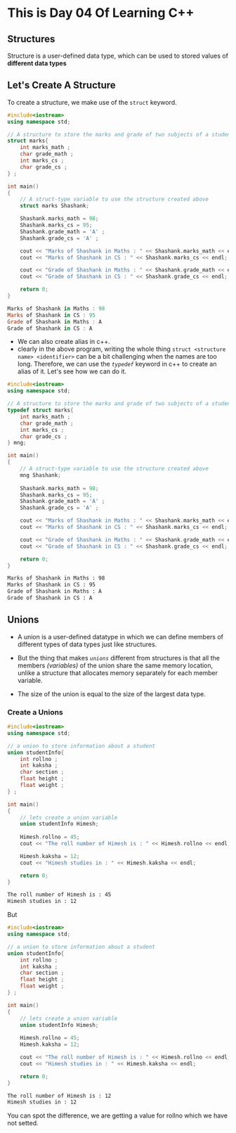 # This is Day 04 Of Learning C++

## Structures
Structure is a user-defined data type, which can be used to stored values of **different data types**

## Let's Create A Structure
To create a structure, we make use of the `struct` keyword.

```c++
#include<iostream>
using namespace std;

// A structure to store the marks and grade of two subjects of a student
struct marks{
    int marks_math ;
    char grade_math ;
    int marks_cs ;
    char grade_cs ;
} ;

int main()
{
    // A struct-type variable to use the structure created above
    struct marks Shashank;

    Shashank.marks_math = 98;
    Shashank.marks_cs = 95;
    Shashank.grade_math = 'A' ;
    Shashank.grade_cs = 'A' ;

    cout << "Marks of Shashank in Maths : " << Shashank.marks_math << endl; 
    cout << "Marks of Shashank in CS : " << Shashank.marks_cs << endl;

    cout << "Grade of Shashank in Maths : " << Shashank.grade_math << endl; 
    cout << "Grade of Shashank in CS : " << Shashank.grade_cs << endl;

    return 0;
}
```

```powershell
Marks of Shashank in Maths : 98
Marks of Shashank in CS : 95
Grade of Shashank in Maths : A
Grade of Shashank in CS : A
```

- We can also create alias in c++. 
- clearly in the above program, writing the whole thing `struct <structure name> <identifier>` can be a bit challenging when the names are too long. Therefore, we can use the *`typedef`* keyword in c++ to create an alias of it. Let's see how we can do it.

```c++
#include<iostream>
using namespace std;

// A structure to store the marks and grade of two subjects of a student
typedef struct marks{
    int marks_math ;
    char grade_math ;
    int marks_cs ;
    char grade_cs ;
} mng;

int main()
{
    // A struct-type variable to use the structure created above
    mng Shashank;
    
    Shashank.marks_math = 98;
    Shashank.marks_cs = 95;
    Shashank.grade_math = 'A' ;
    Shashank.grade_cs = 'A' ;

    cout << "Marks of Shashank in Maths : " << Shashank.marks_math << endl; 
    cout << "Marks of Shashank in CS : " << Shashank.marks_cs << endl;

    cout << "Grade of Shashank in Maths : " << Shashank.grade_math << endl; 
    cout << "Grade of Shashank in CS : " << Shashank.grade_cs << endl;

    return 0;
}
```

```cmd
Marks of Shashank in Maths : 98
Marks of Shashank in CS : 95
Grade of Shashank in Maths : A
Grade of Shashank in CS : A
```

## Unions

- A union is a user-defined datatype in which we can define members of different types of data types just like structures. 

- But the thing that makes *`unions`* different from structures is that all the members *(variables)* of the union share the same memory location, unlike a structure that allocates memory separately for each member variable. 

- The size of the union is equal to the size of the largest data type.

### Create a Unions
```c++
#include<iostream>
using namespace std;

// a union to store information about a student
union studentInfo{
    int rollno ;
    int kaksha ;
    char section ;
    float height ;
    float weight ;
} ;

int main()
{
    // lets create a union variable
    union studentInfo Himesh;
    
    Himesh.rollno = 45;
    cout << "The roll number of Himesh is : " << Himesh.rollno << endl;

    Himesh.kaksha = 12;
    cout << "Himesh studies in : " << Himesh.kaksha << endl;

    return 0;
}
```

```cmd
The roll number of Himesh is : 45
Himesh studies in : 12
```

But 
```cpp
#include<iostream>
using namespace std;

// a union to store information about a student
union studentInfo{
    int rollno ;
    int kaksha ;
    char section ;
    float height ;
    float weight ;
} ;

int main()
{
    // lets create a union variable
    union studentInfo Himesh;
    
    Himesh.rollno = 45;
    Himesh.kaksha = 12;

    cout << "The roll number of Himesh is : " << Himesh.rollno << endl;
    cout << "Himesh studies in : " << Himesh.kaksha << endl;

    return 0;
}
```

```cmd
The roll number of Himesh is : 12
Himesh studies in : 12
```

You can spot the difference, we are getting a value for rollno which we have not setted. 